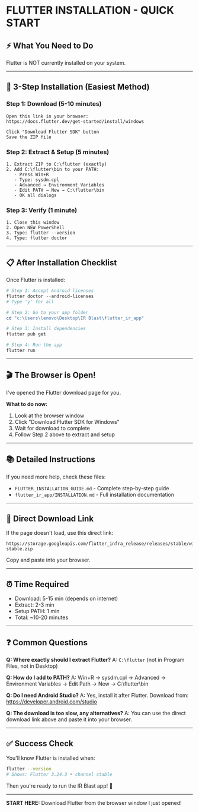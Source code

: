 # FLUTTER INSTALLATION - QUICK START

## ⚡ What You Need to Do

Flutter is NOT currently installed on your system.

---

## 🎯 3-Step Installation (Easiest Method)

### Step 1: Download (5-10 minutes)
```
Open this link in your browser:
https://docs.flutter.dev/get-started/install/windows

Click "Download Flutter SDK" button
Save the ZIP file
```

### Step 2: Extract & Setup (5 minutes)
```
1. Extract ZIP to C:\flutter (exactly)
2. Add C:\flutter\bin to your PATH:
   - Press Win+R
   - Type: sysdm.cpl
   - Advanced → Environment Variables
   - Edit PATH → New → C:\flutter\bin
   - OK all dialogs
```

### Step 3: Verify (1 minute)
```
1. Close this window
2. Open NEW PowerShell
3. Type: flutter --version
4. Type: flutter doctor
```

---

## 📋 After Installation Checklist

Once Flutter is installed:

```powershell
# Step 1: Accept Android licenses
flutter doctor --android-licenses
# Type 'y' for all

# Step 2: Go to your app folder
cd "c:\Users\lenovo\Desktop\IR Blast\flutter_ir_app"

# Step 3: Install dependencies
flutter pub get

# Step 4: Run the app
flutter run
```

---

## 🎬 The Browser is Open!

I've opened the Flutter download page for you.

**What to do now:**
1. Look at the browser window
2. Click "Download Flutter SDK for Windows"
3. Wait for download to complete
4. Follow Step 2 above to extract and setup

---

## 📚 Detailed Instructions

If you need more help, check these files:
- `FLUTTER_INSTALLATION_GUIDE.md` - Complete step-by-step guide
- `flutter_ir_app/INSTALLATION.md` - Full installation documentation

---

## 🔗 Direct Download Link

If the page doesn't load, use this direct link:
```
https://storage.googleapis.com/flutter_infra_release/releases/stable/windows/flutter_windows_3.24.3-stable.zip
```

Copy and paste into your browser.

---

## ⏰ Time Required

- Download: 5-15 min (depends on internet)
- Extract: 2-3 min
- Setup PATH: 1 min
- Total: ~10-20 minutes

---

## ❓ Common Questions

**Q: Where exactly should I extract Flutter?**
A: `C:\flutter` (not in Program Files, not in Desktop)

**Q: How do I add to PATH?**
A: Win+R → sysdm.cpl → Advanced → Environment Variables → Edit Path → New → C:\flutter\bin

**Q: Do I need Android Studio?**
A: Yes, install it after Flutter. Download from: https://developer.android.com/studio

**Q: The download is too slow, any alternatives?**
A: You can use the direct download link above and paste it into your browser.

---

## ✅ Success Check

You'll know Flutter is installed when:
```bash
flutter --version
# Shows: Flutter 3.24.3 • channel stable
```

Then you're ready to run the IR Blast app! 🎉

---

**START HERE:** Download Flutter from the browser window I just opened!
